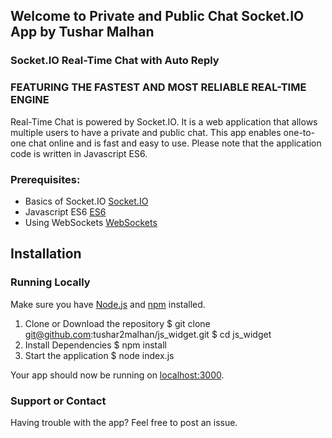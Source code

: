 ## Welcome to Private and Public Chat Socket.IO App by Tushar Malhan

### Socket.IO Real-Time Chat with Auto Reply


### FEATURING THE FASTEST AND MOST RELIABLE REAL-TIME ENGINE

Real-Time Chat is powered by Socket.IO. It is a web application that allows multiple users to have a private and public chat. This app enables one-to-one chat online and is fast and easy to use. Please note that the application code is written in Javascript ES6.

### Prerequisites:

* Basics of Socket.IO [Socket.IO](https://socket.io/)
* Javascript ES6 [ES6](https://www.udacity.com/course/es6-javascript-improved--ud356)
* Using WebSockets [WebSockets](https://developer.mozilla.org/en-US/docs/Web/API/WebSockets_API/Writing_WebSocket_client_applications)

## Installation 

### Running Locally

Make sure you have [Node.js](https://nodejs.org/) and [npm](https://www.npmjs.com/) installed.

1. Clone or Download the repository
   $ git clone [git@github.com](mailto:git@github.com):tushar2malhan/js_widget.git
   $ cd js_widget
3. Install Dependencies	$ npm install
4. Start the application	$ node index.js



Your app should now be running on [localhost:3000](http://localhost:3000/).

### Support or Contact

Having trouble with the app? Feel free to post an issue.

<pre><div class="bg-black rounded-md mb-4"><div class="flex items-center relative text-gray-200 bg-gray-800 px-4 py-2 text-xs font-sans justify-between rounded-t-md"><br class="Apple-interchange-newline"/>

</div></div></pre>
